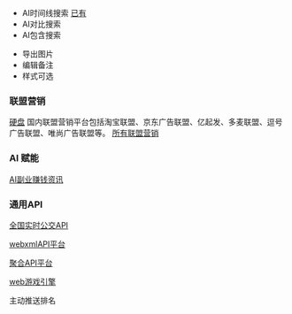 

- AI时间线搜索 [已有](http://www.ai-timeline.top/timeline)
- AI对比搜索
- AI包含搜索

+ 导出图片
+ 编辑备注
+ 样式可选


### 联盟营销

[硬盘](https://juejin.cn/post/7317935138405548032)
国内联盟营销平台包括淘宝联盟、京东广告联盟、亿起发、多麦联盟、逗号广告联盟、唯尚广告联盟等。
[所有联盟营销](https://www.ikjzd.com/articles/128261?type=1)


### AI 赋能
[AI副业赚钱资讯](https://github.com/bleedline/aimoneyhunter?tab=readme-ov-file#%E5%85%B3%E4%BA%8E%E5%90%88%E9%9B%86)

### 通用API
[全国实时公交API](http://bus.wxbus163.cn/app/index.php?i=1&c=entry&do=index&m=mon_yjgz)

[webxmlAPI平台](http://www.webxml.com.cn/zh_cn/index.aspx#google_vignette)  

[聚合API平台](https://www.juhe.cn/docs)

[web游戏引擎](https://zhuanlan.zhihu.com/p/704946913)

主动推送排名
